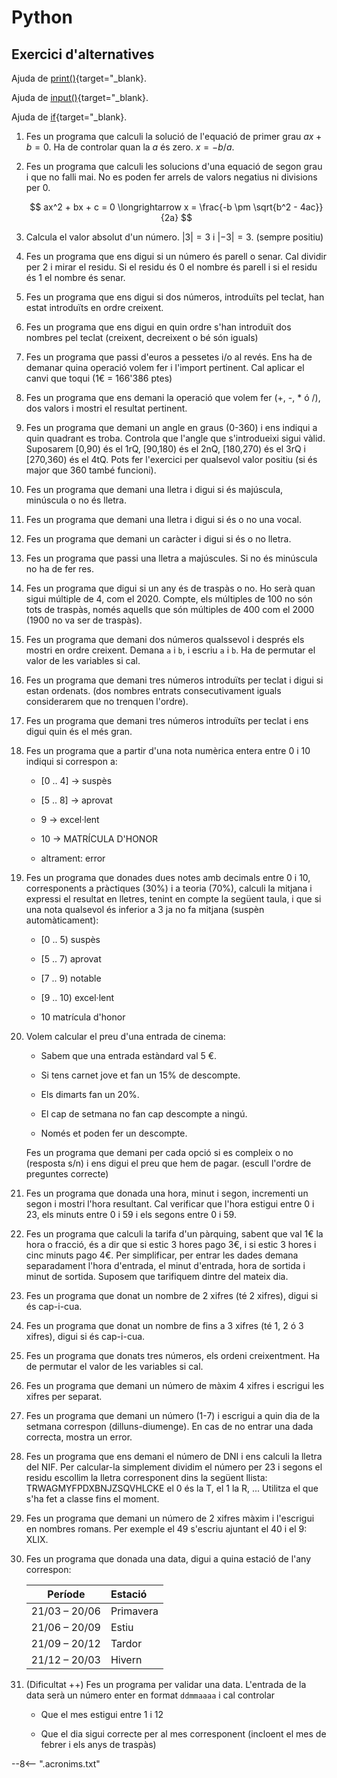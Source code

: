 # Python

## Exercici d'alternatives

Ajuda de [print()][]{target="_blank}.

Ajuda de [input()][]{target="_blank}.

Ajuda de [if][]{target="_blank}.

1. Fes un programa que calculi la solució de l'equació de primer grau $a x + b = 0$. Ha de controlar quan la $a$ és zero. $x = -b / a$.
    
2. Fes un programa que calculi les solucions d'una equació de segon grau i que no falli mai. No es poden fer arrels de valors negatius ni divisions per 0.

    $$
    ax^2 + bx + c = 0 \longrightarrow x = \frac{-b \pm \sqrt{b^2 - 4ac}}{2a}
    $$

3. Calcula el valor absolut d'un número. $|3| = 3$ i  $|-3| = 3$. (sempre positiu)
    
4. Fes un programa que ens digui si un número és parell o senar. Cal dividir per 2 i mirar el residu. Si el residu és 0 el nombre és parell i si el residu és 1 el nombre és senar.

5. Fes un programa que ens digui si dos números, introduïts pel teclat, han estat introduïts en ordre creixent.

6. Fes un programa que ens digui en quin ordre s'han introduït dos nombres pel teclat (creixent, decreixent o bé són iguals)

7. Fes un programa que passi d'euros a pessetes i/o al revés. Ens ha de demanar quina operació volem fer i l'import pertinent. Cal aplicar el canvi que toqui (1€ = 166'386 ptes)

8. Fes un programa que ens demani la operació que volem fer (+, -, * ó /), dos valors i mostri el resultat pertinent.

9. Fes un programa que demani un angle en graus (0-360) i ens indiqui a quin quadrant es troba. Controla que l'angle que s'introdueixi sigui vàlid. Suposarem [0,90) és el 1rQ, [90,180) és el 2nQ, [180,270) és el 3rQ i [270,360) és el 4tQ. Pots fer l'exercici per qualsevol valor positiu (si és major que 360 també funcioni).

10. Fes un programa que demani una lletra i digui si és majúscula, minúscula o no és lletra. 


11. Fes un programa que demani una lletra i digui si és o no una vocal.


12. Fes un programa que demani un caràcter i digui si és o no lletra.


13. Fes un programa que passi una lletra a majúscules. Si no és minúscula no ha de fer res.


14. Fes un programa que digui si un any és de traspàs o no. Ho serà quan sigui múltiple de 4, com el 2020. Compte, els múltiples de 100 no són tots de traspàs, només aquells que són múltiples de 400 com el 2000 (1900 no va ser de traspàs).


15. Fes un programa que demani dos números qualssevol i després els mostri en ordre creixent. Demana `a` i `b`, i escriu `a` i `b`. Ha de permutar el valor de les variables si cal.

16. Fes un programa que demani tres números introduïts per teclat i digui si estan ordenats. (dos nombres entrats consecutivament iguals considerarem que no trenquen l'ordre).

17. Fes un programa que demani tres números introduïts per teclat i ens digui quin és el més gran.

18. Fes un programa que a partir d'una nota numèrica entera entre 0 i 10 indiqui si correspon a:

    * [0 .. 4] → suspès

    * [5 .. 8] → aprovat

    * 9 → excel·lent

    * 10 → MATRÍCULA D'HONOR

    * altrament: error

19. Fes un programa que donades dues notes amb decimals entre 0 i 10, corresponents a pràctiques (30%) i a teoria (70%), calculi la mitjana i expressi el resultat en lletres, tenint en compte la següent taula, i que si una nota qualsevol és inferior a 3 ja no fa mitjana (suspèn automàticament):

    * [0 .. 5) 	 suspès

    * [5 .. 7) 	 aprovat

    * [7 .. 9) 	 notable

    * [9  .. 10) 	 excel·lent

    * 10 	 matrícula d'honor 

20. Volem calcular el preu d'una entrada de cinema:
    
    * Sabem que una entrada estàndard val 5 €.
    
    * Si tens carnet jove et fan un 15% de descompte.
    
    * Els dimarts fan un 20%.
    
    * El cap de setmana no fan cap descompte a ningú.
    
    * Només et poden fer un descompte.

    Fes un programa que demani per cada opció si es compleix o no (resposta s/n) i ens digui el preu que hem de pagar. (escull l'ordre de preguntes correcte)

21. Fes un programa que donada una hora, minut i segon, incrementi un segon i mostri l'hora resultant. Cal verificar que l'hora estigui entre 0 i 23, els minuts entre 0 i 59 i els segons entre 0 i 59.

22. Fes un programa que calculi la tarifa d'un pàrquing, sabent que val 1€ la hora o fracció, és a dir que si estic 3 hores pago 3€, i si estic 3 hores i cinc minuts pago 4€. Per simplificar, per entrar les dades demana  separadament  l'hora  d'entrada,  el  minut  d'entrada,  hora  de sortida  i  minut  de  sortida. Suposem que tarifiquem dintre del mateix dia.

23. Fes un programa que donat un nombre de 2 xifres (té 2 xifres), digui si és cap-i-cua.

24. Fes un programa que donat un nombre de fins a 3 xifres (té 1, 2 ó 3 xifres), digui si és cap-i-cua.

25. Fes un programa que donats tres números, els ordeni creixentment. Ha de permutar el valor de les variables si cal.

26. Fes un programa que demani un número de màxim 4 xifres i escrigui les xifres per separat.

27. Fes un programa que demani un número (1-7) i escrigui a quin dia de la setmana correspon (dilluns-diumenge). En cas de no entrar una dada correcta, mostra un error.

28. Fes un programa que ens demani el número de DNI i ens calculi la lletra del NIF. Per calcular-la simplement dividim el número per 23 i segons el residu escollim la lletra corresponent dins la següent llista: TRWAGMYFPDXBNJZSQVHLCKE el 0 és la T, el 1 la R, ... Utilitza el que s'ha fet a classe fins el moment.

29. Fes un programa que demani un número de 2 xifres màxim i l'escrigui en nombres romans. Per exemple el 49 s'escriu ajuntant el 40 i el 9: XLIX. 

30. Fes un programa que donada una data, digui a quina estació de l'any correspon:

    | Període | Estació |
    |:-------:|:------- |
    | 21/03 – 20/06 | Primavera |
    | 21/06 – 20/09 | Estiu  |
    | 21/09 – 20/12 | Tardor |
    | 21/12 – 20/03 | Hivern |

31. (Dificultat ++) Fes un programa per validar una data. L'entrada de la data serà un número enter en format `ddmmaaaa` i cal controlar 

    * Que el mes estigui entre 1 i 12

    * Que  el  dia  sigui  correcte  per  al  mes  corresponent  (incloent  el  mes  de  febrer  i  els anys  de traspàs)


[print()]:          https://docs.python.org/library/functions.html#print  "print()"
[input()]:          https://docs.python.org/library/functions.html#input  "input()"
[if]:               https://docs.python.org/reference/compound_stmts.html#the-if-statement  "if"



--8<-- ".acronims.txt"
